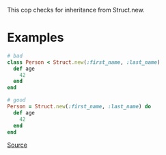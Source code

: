 
This cop checks for inheritance from Struct.new.

# Examples

```ruby
# bad
class Person < Struct.new(:first_name, :last_name)
  def age
    42
  end
end

# good
Person = Struct.new(:first_name, :last_name) do
  def age
    42
  end
end
```

[Source](http://www.rubydoc.info/gems/rubocop/RuboCop/Cop/Style/StructInheritance)